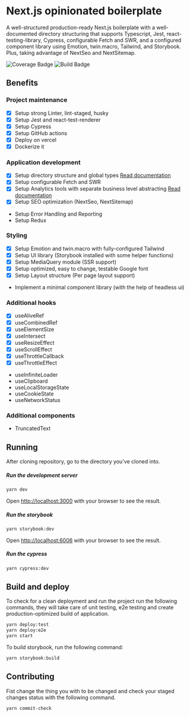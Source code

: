 # Next.js opinionated boilerplate

A well-structured production-ready Next.js boilerplate with a well-documented directory structuring that supports Typescript, Jest, react-testing-library, Cypress, configurable Fetch and SWR, and a configured component library using Emotion, twin.macro, Tailwind, and Storybook. Plus, taking advantage of NextSeo and NextSitemap. 

![Coverage Badge](https://img.shields.io/endpoint?url=https://gist.githubusercontent.com/movahedan/49ff7044879e43a1daf430086b622c53/raw/next-boilerplate__heads_main.json)
![Build Badge](https://img.shields.io/endpoint?url=https://gist.githubusercontent.com/movahedan/49ff7044879e43a1daf430086b622c53/raw/next-boilerplate__build_badge.json)

## Benefits

### Project maintenance
- [x] Setup strong Linter, lint-staged, husky
- [x] Setup Jest and react-test-renderer
- [x] Setup Cypress
- [x] Setup GitHub actions
- [x] Deploy on vercel
- [x] Dockerize it
### Application development
- [x] Setup directory structure and global types [Read documentation](https://github.com/movahedan/next-boilerplate/blob/main/docs/directories.md "Directories documentation")
- [x] Setup configurable Fetch and SWR
- [x] Setup Analytics tools with separate business level abstracting [Read documentation](https://github.com/movahedan/next-boilerplate/blob/main/docs/analytics.md "Analytics documentation")
- [x] Setup SEO optimization (NextSeo, NextSitemap)
-	Setup Error Handling and Reporting
- Setup Redux
### Styling
- [x] Setup Emotion and twin.macro with fully-configured Tailwind
- [x] Setup UI library (Storybook installed with some helper functions)
-	[x] Setup MediaQuery module (SSR support)
- [x] Setup optimized, easy to change, testable Google font
- [x] Setup Layout structure (Per page layout support)
-	Implement a minimal component library (with the help of headless ui)
### Additional hooks
  - [x] useAliveRef
  - [x] useCombinedRef
  - [x] useElementSize
  - [x] useIntersect
  - [x] useResizeEffect
  - [x] useScrollEffect
  - [x] useThrottleCallback
  - [x] useThrottleEffect
  - useInfiniteLoader
  - useClipboard
  - useLocalStorageState
  - useCookieState
  - useNetworkStatus
### Additional components
  - TruncatedText

## Running

After cloning repository, go to the directory you've cloned into.

##### Run the development server
```bash
yarn dev
```
Open [http://localhost:3000](http://localhost:3000) with your browser to see the result.

##### Run the storybook
```bash
yarn storybook:dev
```
Open [http://localhost:6006](http://localhost:6006) with your browser to see the result.

##### Run the cypress
```bash
yarn cypress:dev
```

## Build and deploy

To check for a clean deployment and run the project run the following commands, they will take care of unit testing, e2e testing and create production-optimized build of application.

```bash
yarn deploy:test
yarn deploy:e2e
yarn start
```

To build storybook, run the following command:
```bash
yarn storybook:build
```

## Contributing

Fist change the thing you with to be changed and check your staged changes status with the following command.
```bash
yarn commit-check
```
